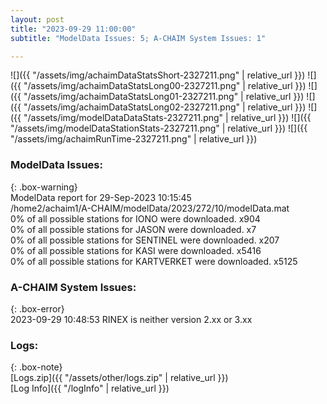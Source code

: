 ```yaml
---
layout: post
title: "2023-09-29 11:00:00"
subtitle: "ModelData Issues: 5; A-CHAIM System Issues: 1"

---
```


![]({{ "/assets/img/achaimDataStatsShort-2327211.png" | relative_url }})
![]({{ "/assets/img/achaimDataStatsLong00-2327211.png" | relative_url }})
![]({{ "/assets/img/achaimDataStatsLong01-2327211.png" | relative_url }})
![]({{ "/assets/img/achaimDataStatsLong02-2327211.png" | relative_url }})
![]({{ "/assets/img/modelDataDataStats-2327211.png" | relative_url }})
![]({{ "/assets/img/modelDataStationStats-2327211.png" | relative_url }})
![]({{ "/assets/img/achaimRunTime-2327211.png" | relative_url }})


### ModelData Issues:  
  
{: .box-warning}  
 ModelData report for 29-Sep-2023 10:15:45   
 /home2/achaim1/A-CHAIM/modelData/2023/272/10/modelData.mat   
 0% of all possible stations for IONO were downloaded. x904   
 0% of all possible stations for JASON were downloaded. x7   
 0% of all possible stations for SENTINEL were downloaded. x207   
 0% of all possible stations for KASI were downloaded. x5416   
 0% of all possible stations for KARTVERKET were downloaded. x5125   
  
### A-CHAIM System Issues:  
  
{: .box-error}  
2023-09-29 10:48:53 RINEX is neither version 2.xx or 3.xx  

### Logs:  
  
{: .box-note}  
[Logs.zip]({{ "/assets/other/logs.zip" | relative_url }})  
[Log Info]({{ "/logInfo" | relative_url }})  

